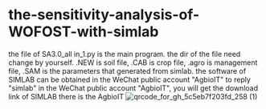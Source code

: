 # the-sensitivity-analysis-of-WOFOST-with-simlab
the file of SA3.0_all in_1.py is the main program. the dir of the file need change by yourself.
.NEW is soil file, .CAB is crop file, .agro is management file, .SAM is the parameters that generated from simlab.
the software of SIMLAB can be obtained in the WeChat public account "AgbioIT"
to reply "simlab" in the WeChat public account "AgbioIT", you will get the download link of SIMLAB
there is the AgbioIT
![qrcode_for_gh_5c5eb7f203fd_258 (1)](https://user-images.githubusercontent.com/58078942/162547452-dbbc4eef-10e2-471a-9af1-e1d71f73bcbc.jpg)
